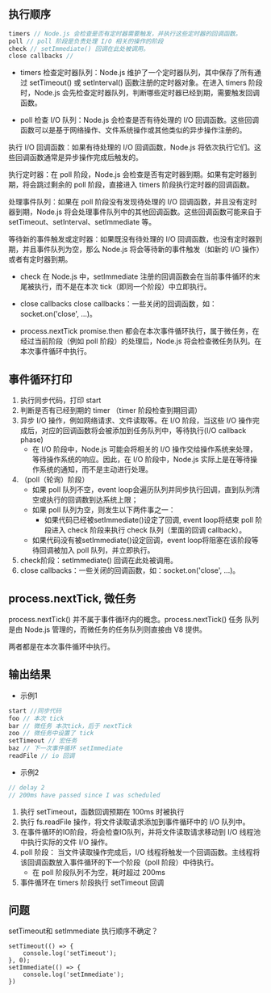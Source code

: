 ## 执行顺序
```js
timers // Node.js 会检查是否有定时器需要触发，并执行这些定时器的回调函数。
poll // poll 阶段是负责处理 I/O 相关的操作的阶段
check // setImmediate() 回调在此处被调用。
close callbacks // 
```
* timers
检查定时器队列：Node.js 维护了一个定时器队列，其中保存了所有通过 setTimeout() 或 setInterval() 函数注册的定时器对象。在进入 timers 阶段时，Node.js 会先检查定时器队列，判断哪些定时器已经到期，需要触发回调函数。

* poll
检查 I/O 队列：Node.js 会检查是否有待处理的 I/O 回调函数。这些回调函数可以是基于网络操作、文件系统操作或其他类似的异步操作注册的。

执行 I/O 回调函数：如果有待处理的 I/O 回调函数，Node.js 将依次执行它们。这些回调函数通常是异步操作完成后触发的。

执行定时器：在 poll 阶段，Node.js 会检查是否有定时器到期。如果有定时器到期，将会跳过剩余的 poll 阶段，直接进入 timers 阶段执行定时器的回调函数。

处理事件队列：如果在 poll 阶段没有发现待处理的 I/O 回调函数，并且没有定时器到期，Node.js 将会处理事件队列中的其他回调函数。这些回调函数可能来自于 setTimeout、setInterval、setImmediate 等。

等待新的事件触发或定时器：如果既没有待处理的 I/O 回调函数，也没有定时器到期，并且事件队列为空，那么 Node.js 将会等待新的事件触发（如新的 I/O 操作）或者有定时器到期。

* check
在 Node.js 中，setImmediate 注册的回调函数会在当前事件循环的末尾被执行，而不是在本次 tick（即同一个阶段）中立即执行。

* close callbacks 
close callbacks：一些关闭的回调函数，如：socket.on('close', ...)。

* process.nextTick promise.then
都会在本次事件循环执行，属于微任务，在经过当前阶段（例如 poll 阶段）的处理后，Node.js 将会检查微任务队列。在本次事件循环中执行。

## 事件循环打印
1. 执行同步代码，打印 start
2. 判断是否有已经到期的 timer （timer 阶段检查到期回调）
3. 异步 I/O 操作，例如网络请求、文件读取等。在 I/O 阶段，当这些 I/O 操作完成后，对应的回调函数将会被添加到任务队列中，等待执行(I/O callback phase)
    * 在 I/O 阶段中，Node.js 可能会将相关的 I/O 操作交给操作系统来处理，等待操作系统的响应。因此，在 I/O 阶段中，Node.js 实际上是在等待操作系统的通知，而不是主动进行处理。
4. （poll（轮询）阶段）
    * 如果 poll 队列不空，event loop会遍历队列并同步执行回调，直到队列清空或执行的回调数到达系统上限；
    * 如果 poll 队列为空，则发生以下两件事之一：
        * 如果代码已经被setImmediate()设定了回调, event loop将结束 poll 阶段进入 check 阶段来执行 check 队列（里面的回调 callback）。
    * 如果代码没有被setImmediate()设定回调，event loop将阻塞在该阶段等待回调被加入 poll 队列，并立即执行。
5. check阶段：setImmediate() 回调在此处被调用。
6. close callbacks：一些关闭的回调函数，如：socket.on('close', ...)。



## process.nextTick, 微任务
process.nextTick() 并不属于事件循环内的概念。process.nextTick() 任务 队列 是由 Node.js 管理的，而微任务的任务队列则直接由 V8 提供。

两者都是在本次事件循环中执行。

## 输出结果
* 示例1
```js
start //同步代码  
foo // 本次 tick
bar // 微任务 本次tick，后于 nextTick
zoo // 微任务中设置了 tick 
setTimeout // 宏任务
baz // 下一次事件循环 setImmediate
readFile // io 回调
```

* 示例2

```js
// delay 2
// 200ms have passed since I was scheduled
```
1. 执行 setTimeout，函数回调预期在 100ms 时被执行
2. 执行 fs.readFile 操作，将文件读取请求添加到事件循环中的 I/O 队列中。
3. 在事件循环的IO阶段，将会检查IO队列，并将文件读取请求移动到 I/O 线程池中执行实际的文件 I/O 操作。
4. poll 阶段： 当文件读取操作完成后，I/O 线程将触发一个回调函数。主线程将该回调函数放入事件循环的下一个阶段（poll 阶段）中待执行。
    * 在 poll 阶段队列不为空，耗时超过 200ms
5. 事件循环在 timers 阶段执行 setTimeout 回调


## 问题
setTimeout和 setImmediate 执行顺序不确定？
```JS
setTimeout(() => {
    console.log('setTimeout');
}, 0);
setImmediate(() => {
    console.log('setImmediate');
})
```
